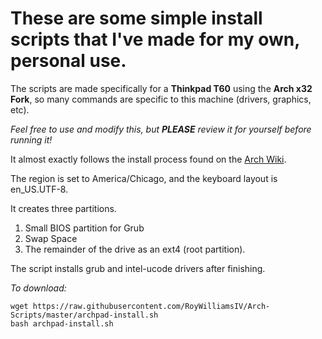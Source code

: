# These are some simple install scripts that I've made for my own, personal use.

The scripts are made specifically for a **Thinkpad T60** using the **Arch x32 Fork**, so many commands are specific to this machine (drivers, graphics, etc).

*Feel free to use and modify this, but* ***PLEASE*** *review it for yourself before running it!*

It almost exactly follows the install process found on the [Arch Wiki](https://wiki.archlinux.org/index.php/Installation_guide).

The region is set to America/Chicago, and the keyboard layout is en_US.UTF-8. 

It creates three partitions.

1. Small BIOS partition for Grub
2. Swap Space
3. The remainder of the drive as an ext4 (root partition).

The script installs grub and intel-ucode drivers after finishing.

*To download:*
```
wget https://raw.githubusercontent.com/RoyWilliamsIV/Arch-Scripts/master/archpad-install.sh
bash archpad-install.sh
```
